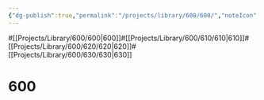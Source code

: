 ```yaml
---
{"dg-publish":true,"permalink":"/projects/library/600/600/","noteIcon":"0","created":"2024-01-31T10:10:23.599+09:00","updated":"2024-02-05T10:34:41.524+09:00"}
---
```


#[[Projects/Library/600/600\|600]]#[[Projects/Library/600/610/610\|610]]#[[Projects/Library/600/620/620\|620]]#[[Projects/Library/600/630/630\|630]]

# 600

